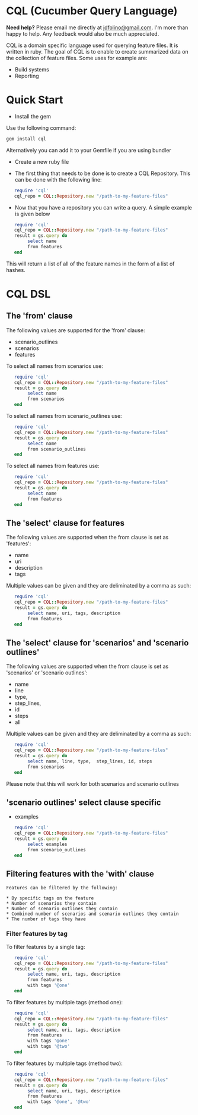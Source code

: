 # CQL (Cucumber Query Language)

**Need help?** Please email me directly at jdfolino@gmail.com. I'm more than happy to help. Any feedback would also be
much appreciated.

CQL is a domain specific language used for querying feature files. It is written in ruby. The
goal of CQL is to enable to create summarized data on the collection of feature files. Some uses for example are:

* Build systems
* Reporting

# Quick Start

* Install the gem

Use the following command:

```bash
gem install cql
```

Alternatively you can add it to your Gemfile if you are using bundler

* Create a new ruby file

* The first thing that needs to be done is to create a CQL Repository. This can be done with the following line:

```ruby
   require 'cql'
   cql_repo = CQL::Repository.new "/path-to-my-feature-files"
```

* Now that you have a repository you can write a query. A simple example is given below

```ruby
   require 'cql'
   cql_repo = CQL::Repository.new "/path-to-my-feature-files"
   result = gs.query do
        select name
        from features
   end
```
This will return a list of all of the feature names in the form of a list of hashes.

# CQL DSL
## The 'from' clause

The following values are supported for the 'from' clause:

 * scenario_outlines
 * scenarios
 * features

To select all names from scenarios use:

```ruby
   require 'cql'
   cql_repo = CQL::Repository.new "/path-to-my-feature-files"
   result = gs.query do
        select name
        from scenarios
   end
```

To select all names from scenario_outlines use:

```ruby
   require 'cql'
   cql_repo = CQL::Repository.new "/path-to-my-feature-files"
   result = gs.query do
        select name
        from scenario_outlines
   end
```

To select all names from features use:

```ruby
   require 'cql'
   cql_repo = CQL::Repository.new "/path-to-my-feature-files"
   result = gs.query do
        select name
        from features
   end
```
## The 'select' clause for features

The following values are supported when the from clause is set as 'features':

  * name
  * uri
  * description
  * tags

Multiple values can be given and they are deliminated by a comma as such:

```ruby
   require 'cql'
   cql_repo = CQL::Repository.new "/path-to-my-feature-files"
   result = gs.query do
        select name, uri, tags, description
        from features
   end
```

## The 'select' clause for 'scenarios' and 'scenario outlines'

The following values are supported when the from clause is set as 'scenarios' or 'scenario outlines':

  * name
  * line
  * type,
  * step_lines,
  * id
  * steps
  * all

Multiple values can be given and they are deliminated by a comma as such:

```ruby
   require 'cql'
   cql_repo = CQL::Repository.new "/path-to-my-feature-files"
   result = gs.query do
        select name, line, type,  step_lines, id, steps
        from scenarios
   end
```

Please note that this will work for both scenarios and scenario outlines

## 'scenario outlines' select clause specific

   * examples

```ruby
   require 'cql'
   cql_repo = CQL::Repository.new "/path-to-my-feature-files"
   result = gs.query do
        select examples
        from scenario_outlines
   end
```

## Filtering features with the 'with' clause

    Features can be filtered by the following:

    * By specific tags on the feature
    * Number of scenarios they contain
    * Number of scenario outlines they contain
    * Combined number of scenarios and scenario outlines they contain
    * The number of tags they have

### Filter features by tag

   To filter features by a single tag:

```ruby
   require 'cql'
   cql_repo = CQL::Repository.new "/path-to-my-feature-files"
   result = gs.query do
        select name, uri, tags, description
        from features
        with tags '@one'
   end
```

   To filter features by multiple tags (method one):

```ruby
   require 'cql'
   cql_repo = CQL::Repository.new "/path-to-my-feature-files"
   result = gs.query do
        select name, uri, tags, description
        from features
        with tags '@one'
        with tags '@two'
   end
```

   To filter features by multiple tags (method two):

```ruby
   require 'cql'
   cql_repo = CQL::Repository.new "/path-to-my-feature-files"
   result = gs.query do
        select name, uri, tags, description
        from features
        with tags '@one', '@two'
   end
```